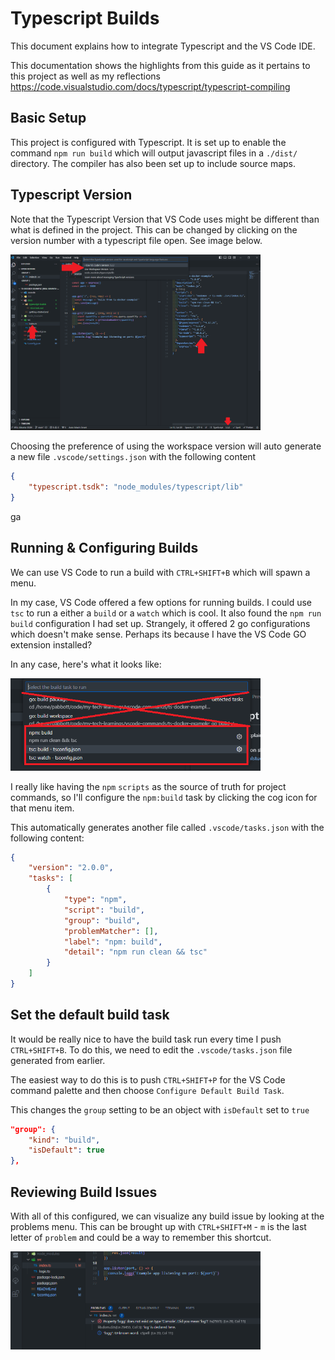 # Typescript Builds

This document explains how to integrate Typescript and the VS Code IDE.

This documentation shows the highlights from this guide as it pertains to this project as well as my reflections
https://code.visualstudio.com/docs/typescript/typescript-compiling

## Basic Setup

This project is configured with Typescript.  It is set up to enable the command `npm run build` which will output javascript files in a `./dist/` directory.  The compiler has also been set up to include source maps.


## Typescript Version
Note that the Typescript Version that VS Code uses might be different than what is defined in the project.  This can be changed by clicking on the version number with a typescript file open.  See image below.

<img width="400" src="./setting-the-version.png" alt="Setting the Version" />

Choosing the preference of using the workspace version will auto generate a new file `.vscode/settings.json` with the following content

```json
{
    "typescript.tsdk": "node_modules/typescript/lib"
}
```
ga
## Running & Configuring Builds

We can use VS Code to run a build with `CTRL+SHIFT+B` which will spawn a menu.

In my case, VS Code offered a few options for running builds.  I could use `tsc` to run a either a `build` or a `watch` which is cool.  It also found the `npm run build` configuration I had set up.  Strangely, it offered 2 go configurations which doesn't make sense.  Perhaps its because I have the VS Code GO extension installed?

In any case, here's what it looks like:

<img width="400" src="./build-options.png" alt="Build Options" />

I really like having the `npm` `scripts` as the source of truth for project commands, so I'll configure the `npm:build` task by clicking the cog icon for that menu item.

This automatically generates another file called `.vscode/tasks.json` with the following content:

```json
{
	"version": "2.0.0",
	"tasks": [
		{
			"type": "npm",
			"script": "build",
			"group": "build",
			"problemMatcher": [],
			"label": "npm: build",
			"detail": "npm run clean && tsc"
		}
	]
}
```

## Set the default build task

It would be really nice to have the build task run every time I push `CTRL+SHIFT+B`.  To do this, we need to edit the `.vscode/tasks.json` file generated from earlier.

The easiest way to do this is to push `CTRL+SHIFT+P` for the VS Code command palette and then choose `Configure Default Build Task`.

This changes the `group` setting to be an object with `isDefault` set to `true`

```json
"group": {
    "kind": "build",
    "isDefault": true
},
```

## Reviewing Build Issues

With all of this configured, we can visualize any build issue by looking at the problems menu.  This can be brought up with `CTRL+SHIFT+M`  - `m` is the last letter of `problem` and could be a way to remember this shortcut.

<img width="400" src="./build-issue.png" alt="Build Issue" />




